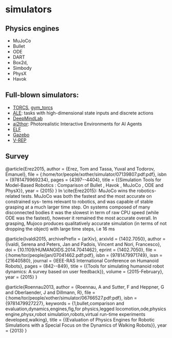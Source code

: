 # simulators

## Physics engines
* MuJoCo
* Bullet 
* ODE
* DART
* Box2d, 
* Simbody
* PhysX
* Havok

## Full-blown simulators:
* [TORCS](http://torcs.sourceforge.net/), [gym_torcs](https://github.com/ugo-nama-kun/gym_torcs)
* [ALE](https://github.com/mgbellemare/Arcade-Learning-Environment): 
  tasks with high-dimensional state inputs and discrete actions
* [DeepMindLab](https://github.com/deepmind/lab)
* [ai2thor](http://ai2thor.allenai.org/): Photorealistic Interactive Environments for AI Agents
* [ELF](https://github.com/facebookresearch/ELF)
* [Gazebo](http://gazebosim.org/)
* [V-REP](http://www.coppeliarobotics.com/)

## Survey
@article{Erez2015,
author = {Erez, Tom and Tassa, Yuval and Todorov, Emanuel},
file = {:home/tor/people/xother/simulator/07139807.pdf:pdf},
isbn = {9781479969234},
pages = {4397--4404},
title = {{Simulation Tools for Model-Based Robotics : Comparison of Bullet , Havok , MuJoCo , ODE and PhysX}},
year = {2015}
}
In \cite{Erez2015}: MuJoCo wins the robotics-related tests.
MuJoCo was both the fastest and the most accurate on constrained sys-
tems relevant to robotics, and was capable of stable grasping
at a much larger time step.
On systems composed of many disconnected bodies it was the slowest in term of raw CPU
speed (while ODE was the fastest), however it remained the
most accurate overall.
In grasping, Mujoco produces qualitatively accurate simulation (in terms of not
dropping the object) with large time steps, i.e 16 ms

@article{Ivaldi2015,
archivePrefix = {arXiv},
arxivId = {1402.7050},
author = {Ivaldi, Serena and Peters, Jan and Padois, Vincent and Nori, Francesco},
doi = {10.1109/HUMANOIDS.2014.7041462},
eprint = {1402.7050},
file = {:home/tor/people/jan/07041462.pdf:pdf},
isbn = {9781479971749},
issn = {21640580},
journal = {IEEE-RAS International Conference on Humanoid Robots},
pages = {842--849},
title = {{Tools for simulating humanoid robot dynamics: A survey based on user feedback}},
volume = {2015-February},
year = {2015}
}

@article{Roennau2013,
author = {Roennau, A and Sutter, F and Heppner, G and Oberlaender, J and Dillmann, R},
file = {:home/tor/people/xother/simulator/06766527.pdf:pdf},
isbn = {9781479927227},
keywords = {1,bullet,comparison and evaluation,dynamics,engines,fig,for physics,legged locomotion,ode,physics engine,physx,robot simulation,robots,virtual run-time experiments developed,walking},
title = {{Evaluation of Physics Engines for Robotic Simulations with a Special Focus on the Dynamics of Walking Robots}},
year = {2013}
}
